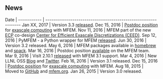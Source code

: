 ## News

Date         |
------------ | -----------------------------------------------------------------
Jan XX, 2017 | Version 3.3 [released](https://raw.githubusercontent.com/mfem/mfem/master/CHANGELOG).
Dec 15, 2016 | [Postdoc position](http://careers-ext.llnl.gov/jobs/6264056-post-dr-research-staff-1) for [exascale computing](https://exascaleproject.org/2016/11/11/ecp_co-design_centers) with MFEM.
Nov 11, 2016 | MFEM part of the new [ECP](https://exascaleproject.org) co-design [Center for Efficient Exascale Discretizations (CEED)](https://exascaleproject.org/2016/11/11/ecp_co-design_centers).
Sep 12, 2016 | PyMFEM - a Python wrapper for MFEM [released](https://github.com/piScope/PyMFEM).
Jun 30, 2016 | Version 3.2 released.
May 6, 2016  | MFEM packages available in [homebrew](https://github.com/Homebrew/homebrew-science) and [spack](https://github.com/LLNL/spack).
Mar 16, 2016 | Postdoc position [available](http://careers-ext.llnl.gov/jobs/5242192-postdoctoral-research-staff-member) on the MFEM team.
Mar 9, 2016  | VisIt 2.10.1 [released](http://software.llnl.gov/news/2016/03/09/visit-2.10.1) with MFEM 3.1 support.
Mar 4, 2016  | New LLNL OSS [Blog](http://software.llnl.gov/news) and [Twitter](https://twitter.com/LLNL_OpenSource).
Feb 16, 2016 | Version 3.1 released.
Dec 15, 2016 | [Postdoc position](http://careers-ext.llnl.gov/jobs/6264056-post-dr-research-staff-1) for [exascale computing](https://exascaleproject.org/2016/11/11/ecp_co-design_centers) with MFEM.
Aug 18, 2015 | Moved to [GitHub](https://github.com/mfem/mfem) and [mfem.org](http://mfem.org).
Jan 26, 2015 | Version 3.0 released.

